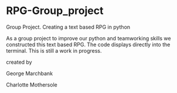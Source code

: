 # RPG-Group_project
Group Project. Creating a text based RPG in python


As a group project to improve our python and teamworking skills we constructed this text based RPG. The code displays directly into the terminal. This is still a work in progress. 

created by 

George Marchbank

Charlotte Mothersole
